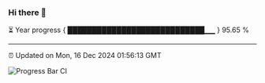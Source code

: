 ### Hi there 👋

⏳ Year progress { ████████████████████████████▁▁ } 95.65 %

---

⏰ Updated on Mon, 16 Dec 2024 01:56:13 GMT

![Progress Bar CI](https://github.com/ZhaoGui/ZhaoGui/workflows/Progress%20Bar%20CI/badge.svg)
